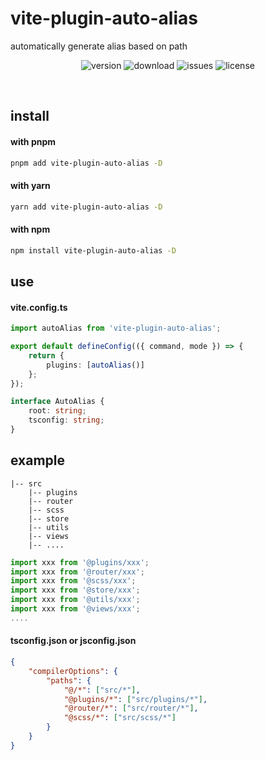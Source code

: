 # vite-plugin-auto-alias

automatically generate alias based on path

<p align="center">
  <img src="https://img.shields.io/npm/v/vite-plugin-auto-alias" alt='version'>
  <img src="https://img.shields.io/npm/dy/vite-plugin-auto-alias" alt='download'>
  <img src="https://img.shields.io/github/issues/jwyGithub/vite-plugin-auto-alias" alt='issues'>
  <img src="https://img.shields.io/github/license/jwyGithub/vite-plugin-auto-alias" alt='license'>
</p>
<br />

## install

#### with pnpm

```sh
pnpm add vite-plugin-auto-alias -D
```

#### with yarn

```sh
yarn add vite-plugin-auto-alias -D
```

#### with npm

```sh
npm install vite-plugin-auto-alias -D
```

## use

#### vite.config.ts

```typescript
import autoAlias from 'vite-plugin-auto-alias';

export default defineConfig(({ command, mode }) => {
    return {
        plugins: [autoAlias()]
    };
});
```

```typescript
interface AutoAlias {
    root: string;
    tsconfig: string;
}
```

## example

    |-- src
        |-- plugins
        |-- router
        |-- scss
        |-- store
        |-- utils
        |-- views
        |-- ....

```typescript
import xxx from '@plugins/xxx';
import xxx from '@router/xxx';
import xxx from '@scss/xxx';
import xxx from '@store/xxx';
import xxx from '@utils/xxx';
import xxx from '@views/xxx';
....
```

#### tsconfig.json or jsconfig.json

```json
{
    "compilerOptions": {
        "paths": {
            "@/*": ["src/*"],
            "@plugins/*": ["src/plugins/*"],
            "@router/*": ["src/router/*"],
            "@scss/*": ["src/scss/*"]
        }
    }
}
```

